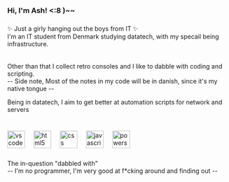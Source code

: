 <h3 align="left">Hi, I'm Ash! <:8 )~~</h3>

###

<p align="left">✨ Just a girly hanging out the boys from IT ✨<br>I'm an IT student from Denmark studying datatech, with my specail being infrastructure. <br><br><br>Other than that I collect retro consoles and I like to dabble with coding and scripting.<br>-- Side note, Most of the notes in my code will be in danish, since it's my native tongue --</p>

<p align="left">Being in datatech, I aim to get better at automation scripts for network and servers</p>

###

<br clear="both">

<div align="left">
  <img src="https://skillicons.dev/icons?i=vscode" height="40" alt="vscode logo"  />
  <img width="12" />
  <img src="https://skillicons.dev/icons?i=html" height="40" alt="html5 logo"  />
  <img width="12" />
  <img src="https://skillicons.dev/icons?i=css" height="40" alt="css logo"  />
  <img width="12" />
  <img src="https://skillicons.dev/icons?i=js" height="40" alt="javascript logo"  />
  <img width="12" />
  <img src="https://skillicons.dev/icons?i=powershell" height="40" alt="powershell logo"  />
</div>

###

<p align="left">The in-question "dabbled with"<br>-- I'm no programmer, I'm very good at f*cking around and finding out --</p>

###
